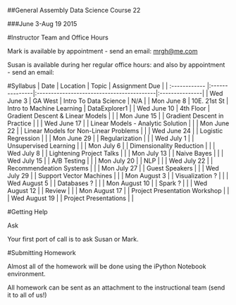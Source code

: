 ##General Assembly Data Science Course 22 

###June 3-Aug 19 2015

#Instructor Team and Office Hours

Mark is available by appointment - send an email: mrgh@me.com

Susan is available during her regular office hours:
and also by appointment - send an email:

#Syllabus
| Date          | Location       | Topic                                     | Assignment Due |
| :------------ |:---------------|:------------------------------------------|:---------------|
| Wed June 3    | GA West        | Intro To Data Science                     | N/A            |
| Mon June 8    | 10E. 21st St   | Intro to Machine Learning                 | DataExplorer1  |
| Wed June 10   | 4th Floor      | Gradient Descent & Linear Models          |                |
| Mon June 15   |                | Gradient Descent in Practice              |                |
| Wed June 17   |                | Linear Models - Analytic Solution         |                |
| Mon June 22   |                | Linear Models for Non-Linear Problems     |                |
| Wed June 24   |                | Logistic Regression                       |                |
| Mon June 29   |                | Regularization                            |                |
| Wed July 1    |                | Unsupervised Learning          |                |
| Mon July 6    |                | Dimensionality Reduction       |                |
| Wed July 8    |                | Lightening Project Talks       |                |
| Mon July 13   |                | Naive Bayes                    |                |
| Wed July 15   |                | A/B Testing                    |                |
| Mon July 20   |                | NLP                            |                |
| Wed July 22   |                | Recommendeation Systems        |                |
| Mon July 27   |                | Guest Speakers                 |                |
| Wed July 29   |                | Support Vector Machines        |                |
| Mon August 3  |                | Visualization            ?     |                |
| Wed August 5  |                | Databases                ?     |                |
| Mon August 10 |                | Spark                    ?     |                |
| Wed August 12 |                | Review                         |                |
| Mon August 17 |                | Project Presentation Workshop  |                |
| Wed August 19 |                | Project Presentations          |                |


#Getting Help

Ask

Your first port of call is to ask Susan or Mark.

#Submitting Homework

Almost all of the homework will be done using the iPython Notebook environment. 

All homework can be sent as an attachment to the instructional team (send it to all of us!)
